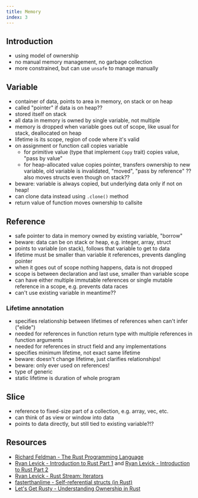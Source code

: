```yaml
---
title: Memory
index: 3
---
```


## Introduction

- using model of ownership
- no manual memory management, no garbage collection
- more constrained, but can use `unsafe` to manage manually



## Variable

- container of data, points to area in memory, on stack or on heap
- called "pointer" if data is on heap??
- stored itself on stack
- all data in memory is owned by single variable, not multiple
- memory is dropped when variable goes out of scope, like usual for stack, deallocated on heap
- lifetime is its scope, region of code where it's valid
- on assignment or function call copies variable
  - for primitive value (type that implement `Copy` trait) copies value, "pass by value"
  - for heap-allocated value copies pointer, transfers ownership to new variable, old variable is invalidated, "moved", "pass by reference"
  ?? also moves structs even though on stack??
- beware: variable is always copied, but underlying data only if not on heap!
- can clone data instead using `.clone()` method
- return value of function moves ownership to callsite



## Reference

- safe pointer to data in memory owned by existing variable, "borrow"
- beware: data can be on stack or heap, e.g. integer, array, struct
- points to variable (on stack), follows that variable to get to data
- lifetime must be smaller than variable it references, prevents dangling pointer
- when it goes out of scope nothing happens, data is not dropped
- scope is between declaration and last use, smaller than variable scope
- can have either multiple immutable references or single mutable reference in a scope, e.g. prevents data races
- can't use existing variable in meantime??



### Lifetime annotation

- specifies relationship between lifetimes of references when can't infer ("elide")
- needed for references in function return type with multiple references in function arguments
- needed for references in struct field and any implementations
- specifies minimum lifetime, not exact same lifetime
- beware: doesn't change lifetime, just clarifies relationships!
- beware: only ever used on references!
- type of generic
- static lifetime is duration of whole program



## Slice

- reference to fixed-size part of a collection, e.g. array, vec, etc.
- can think of as view or window into data
- points to data directly, but still tied to existing variable?!?



## Resources

- [Richard Feldman - The Rust Programming Language](https://frontendmasters.com/courses/rust/)
- [Ryan Levick - Introduction to Rust Part 1](https://youtube.com/watch?v=WnWGO-tLtLA) and [Ryan Levick - Introduction to Rust Part 2](https://youtube.com/watch?v=lLWchWTUFOQ)
- [Ryan Levick - Rust Stream: Iterators](https://youtube.com/watch?v=7I11degAElQ)
- [fasterthanlime - Self-referential structs (in Rust)](https://youtube.com/watch?v=xNrglKGi-7o)
- [Let's Get Rusty - Understanding Ownership in Rust](https://youtube.com/watch?v=VFIOSWy93H0&list=PLai5B987bZ9CoVR-QEIN9foz4QCJ0H2Y8&index=4)
